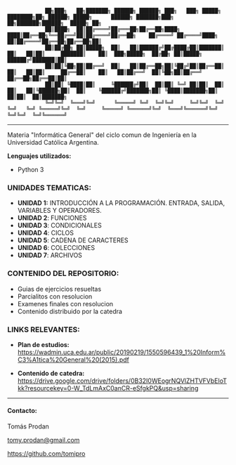                 ██╗███╗   ██╗███████╗ ██████╗ ██████╗ ███╗   ███╗ █████╗ ████████╗██╗ ██████╗ █████╗      ██████╗ ███████╗███╗   ██╗███████╗██████╗  █████╗ ██╗     
                ██║████╗  ██║██╔════╝██╔═══██╗██╔══██╗████╗ ████║██╔══██╗╚══██╔══╝██║██╔════╝██╔══██╗    ██╔════╝ ██╔════╝████╗  ██║██╔════╝██╔══██╗██╔══██╗██║     
                ██║██╔██╗ ██║█████╗  ██║   ██║██████╔╝██╔████╔██║███████║   ██║   ██║██║     ███████║    ██║  ███╗█████╗  ██╔██╗ ██║█████╗  ██████╔╝███████║██║     
                ██║██║╚██╗██║██╔══╝  ██║   ██║██╔══██╗██║╚██╔╝██║██╔══██║   ██║   ██║██║     ██╔══██║    ██║   ██║██╔══╝  ██║╚██╗██║██╔══╝  ██╔══██╗██╔══██║██║     
                ██║██║ ╚████║██║     ╚██████╔╝██║  ██║██║ ╚═╝ ██║██║  ██║   ██║   ██║╚██████╗██║  ██║    ╚██████╔╝███████╗██║ ╚████║███████╗██║  ██║██║  ██║███████╗
                ╚═╝╚═╝  ╚═══╝╚═╝      ╚═════╝ ╚═╝  ╚═╝╚═╝     ╚═╝╚═╝  ╚═╝   ╚═╝   ╚═╝ ╚═════╝╚═╝  ╚═╝     ╚═════╝ ╚══════╝╚═╝  ╚═══╝╚══════╝╚═╝  ╚═╝╚═╝  ╚═╝╚══════╝
 

---

Materia "Informática General" del ciclo comun de Ingeniería en la Universidad Católica Argentina. 

**Lenguajes utilizados:**
- Python 3


### UNIDADES TEMATICAS:

- **UNIDAD 1:** INTRODUCCIÓN A LA PROGRAMACIÓN. ENTRADA, SALIDA, VARIABLES Y OPERADORES.
- **UNIDAD 2**: FUNCIONES
- **UNIDAD 3**: CONDICIONALES
- **UNIDAD 4**: CICLOS
- **UNIDAD 5**: CADENA DE CARACTERES
- **UNIDAD 6**: COLECCIONES
- **UNIDAD 7**: ARCHIVOS


### CONTENIDO DEL REPOSITORIO:

- Guias de ejercicios resueltas
- Parcialitos con resolucion
- Examenes finales con resolucion
- Contenido distribuido por la catedra


### LINKS RELEVANTES:

- **Plan de estudios:** https://wadmin.uca.edu.ar/public/20190219/1550596439_1%20Inform%C3%A1tica%20General%20(2015).pdf

- **Contenido de catedra:** https://drive.google.com/drive/folders/0B32I0WEogrNQVlZHTVFVbEloTkk?resourcekey=0-W_TdLmAxC0anCR-eSfgkPQ&usp=sharing

---
#### Contacto:

Tomás Prodan

tomy.prodan@gmail.com

https://github.com/tomipro
